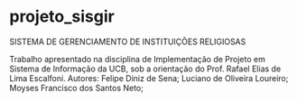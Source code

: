 # projeto_sisgir
SISTEMA DE GERENCIAMENTO DE INSTITUIÇÕES RELIGIOSAS

Trabalho apresentado na disciplina de Implementação de Projeto em Sistema de Informação da UCB, sob a orientação do Prof. Rafael Elias de Lima Escalfoni.
Autores: Felipe Diniz de Sena; Luciano de Oliveira Loureiro; Moyses Francisco dos Santos Neto; 
